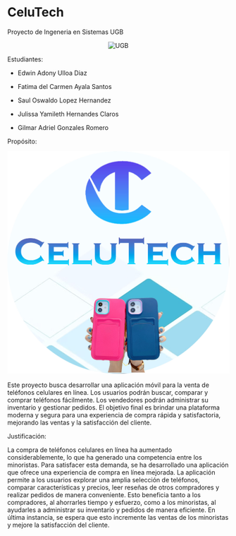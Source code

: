 # CeluTech
Proyecto de Ingeneria en Sistemas UGB

<p align="center">
  <img src="https://github.com/AdonyUlloa/CeluTech" alt="UGB"/>
</p>

Estudiantes:

- Edwin Adony Ulloa Diaz

- Fatima del Carmen Ayala Santos

- Saul Oswaldo Lopez Hernandez

- Julissa Yamileth Hernandes Claros

- Gilmar Adriel Gonzales Romero

Propósito:
<p align="center">
  <img src="https://github.com/AdonyUlloa/CeluTech/blob/Master/LOGO.jpg" alt="CeluTech"/>
</p>
Este proyecto busca desarrollar una aplicación móvil para la venta de teléfonos celulares en línea. Los usuarios podrán buscar, comparar y comprar teléfonos fácilmente. Los vendedores podrán administrar su inventario y gestionar pedidos. El objetivo final es brindar una plataforma moderna y segura para una experiencia de compra rápida y satisfactoria, mejorando las ventas y la satisfacción del cliente.


Justificación:

La compra de teléfonos celulares en línea ha aumentado considerablemente, lo que ha generado una competencia entre los minoristas. Para satisfacer esta demanda, se ha desarrollado una aplicación que ofrece una experiencia de compra en línea mejorada. La aplicación permite a los usuarios explorar una amplia selección de teléfonos, comparar características y precios, leer reseñas de otros compradores y realizar pedidos de manera conveniente. Esto beneficia tanto a los compradores, al ahorrarles tiempo y esfuerzo, como a los minoristas, al ayudarles a administrar su inventario y pedidos de manera eficiente. En última instancia, se espera que esto incremente las ventas de los minoristas y mejore la satisfacción del cliente.
